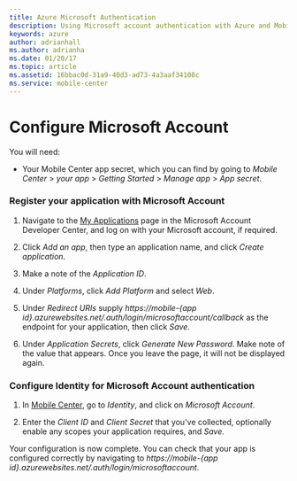 ```yaml
---
title: Azure Microsoft Authentication
description: Using Microsoft account authentication with Azure and Mobile Center
keywords: azure
author: adrianhall
ms.author: adrianha
ms.date: 01/20/17
ms.topic: article
ms.assetid: 16bbac0d-31a9-40d3-ad73-4a3aaf34108c
ms.service: mobile-center
---
```


# Configure Microsoft Account

You will need:
* Your Mobile Center app secret, which you can find by going to _Mobile Center_ > _your app_ > _Getting Started_ > _Manage app_ > _App secret_.

### Register your application with Microsoft Account

1. Navigate to the [My Applications] page in the Microsoft Account Developer Center, and log on with your Microsoft account, if required.

2. Click _Add an app_, then type an application name, and click _Create application_.

3. Make a note of the _Application ID_.

4. Under _Platforms_, click _Add Platform_ and select _Web_.

5. Under _Redirect URIs_ supply _https://mobile-{app id}.azurewebsites.net/.auth/login/microsoftaccount/callback_ as the endpoint for your application, then click _Save_.

6. Under _Application Secrets_, click _Generate New Password_. Make note of the value that appears. Once you leave the page, it will not be displayed again.

### Configure Identity for Microsoft Account authentication

1. In [Mobile Center], go to _Identity_, and click on _Microsoft Account_.

2. Enter the _Client ID_ and _Client Secret_ that you've collected, optionally enable any scopes your application requires, and _Save_.

Your configuration is now complete. You can check that your app is configured correctly by navigating to _https://mobile-{app id}.azurewebsites.net/.auth/login/microsoftaccount_.

[Azure classic portal]: https://portal.azure.com
[My Applications]: http://go.microsoft.com/fwlink/p/?LinkId=262039
[Mobile Center]: https://mobile.azure.com/
